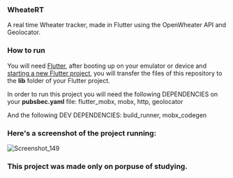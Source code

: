 ### WheateRT

A real time Wheater tracker, made in Flutter using the OpenWheater API and Geolocator.

### How to run

You will need <a href="https://docs.flutter.dev/get-started/install">Flutter</a>, after booting up on your emulator or device and <a href="https://docs.flutter.dev/get-started/codelab">starting a new Flutter project</a>, you will transfer the files of this repository to the <strong>lib</strong> folder of your Flutter project.

In order to run this project you will need the following DEPENDENCIES on your <strong>pubsbec.yaml</strong> file:
flutter_mobx,
mobx,
http,
geolocator

And the following DEV DEPENDENCIES:
build_runner,
mobx_codegen

### Here's a screenshot of the project running:
![Screenshot_149](https://user-images.githubusercontent.com/113607857/191507558-e2fd32de-571d-45f3-a7a3-a6b2d45d25a0.png)

### This project was made only on porpuse of studying.
